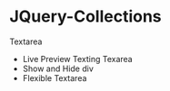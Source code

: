 # JQuery-Collections
<label>Textarea</label>
  <ul>
    <li>Live Preview Texting Texarea</li>
    <li>Show and Hide div</li>
    <li>Flexible Textarea</li>
  </ul>
